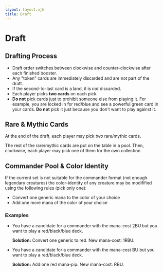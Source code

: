 ```yaml
---
layout: layout.njk
title: Draft
---
```


# Draft

## Drafting Process

* Draft order switches between clockwise and counter-clockwise after each
  finished booster.
* Any "token" cards are immediately discarded and are not part of the draft.
* If the second-to-last card is a land, it is *not* discarded.
* Each player picks **two cards** on each pick.
* **Do not** pick cards just to prohibit someone else from playing it. For
  example, you are locked in for red/blue and see a powerful green card in your
  cards. **Do not** pick it just because you don't want to play against it.

## Rare & Mythic Cards

At the end of the draft, each player may pick *two* rare/mythic cards.

The rest of the rare/mythic cards are put on the table in a pool. Then,
clockwise, each player may pick one of them for the own collection.

## Commander Pool & Color Identity

If the current set is not suitable for the commander format (not enough
legendary creatures) the color-identity of any creature may be modifified using
the following rules (pick only one):

* Convert one generic mana to the color of your choice
* Add one more mana of the color of your choice

### Examples

* You have a candidate for a commander with the mana-cost <mana>2BU</mana> but
  you want to play a red/black/blue deck.
  
  **Solution:** Convert one generic to red. New mana-cost: <mana>1RBU</mana>.
* You have a candidate for a commander with the mana-cost <mana>BU</mana> but you want to
  play a red/black/blue deck.
  
  **Solution:** Add one red mana-pip. New mana-cost: <mana>RBU</mana>.


